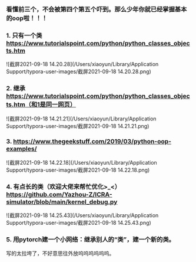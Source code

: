 ### 看懂前三个，不会被第四个第五个吓到。那么少年你就已经掌握基本的oop啦！！！

### 1. 只有一个类 https://www.tutorialspoint.com/python/python_classes_objects.htm

![截屏2021-09-18 14.20.28](/Users/xiaoyun/Library/Application Support/typora-user-images/截屏2021-09-18 14.20.28.png)

### 2. 继承 https://www.tutorialspoint.com/python/python_classes_objects.htm（和1是同一网页）

![截屏2021-09-18 14.21.21](/Users/xiaoyun/Library/Application Support/typora-user-images/截屏2021-09-18 14.21.21.png)

### 3. https://www.thegeekstuff.com/2019/03/python-oop-examples/

![截屏2021-09-18 14.22.18](/Users/xiaoyun/Library/Application Support/typora-user-images/截屏2021-09-18 14.22.18.png)

### 4. 有点长的类（欢迎大佬来帮忙优化>_<）https://github.com/Yazhou-Z/ICRA-simulator/blob/main/kernel_debug.py

![截屏2021-09-18 14.25.43](/Users/xiaoyun/Library/Application Support/typora-user-images/截屏2021-09-18 14.25.43.png)

### 5. 用pytorch建一个小网络：继承别人的“类”，建一个新的类。

写的太拉垮了，不好意思往外放呜呜呜呜呜呜。